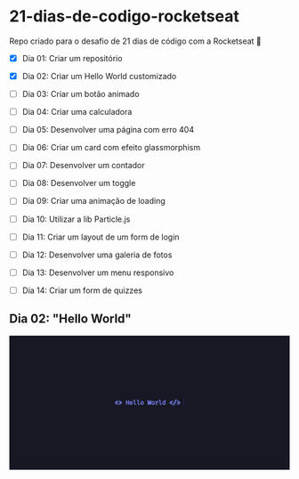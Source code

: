 # 21-dias-de-codigo-rocketseat
Repo criado para o desafio de 21 dias de código com a Rocketseat 🚀

- [x] Dia 01: Criar um repositório
- [x] Dia 02: Criar um Hello World customizado
- [ ] Dia 03: Criar um botão animado
- [ ] Dia 04: Criar uma calculadora
- [ ] Dia 05: Desenvolver uma página com erro 404
- [ ] Dia 06: Criar um card com efeito glassmorphism
- [ ] Dia 07: Desenvolver um contador
- [ ] Dia 08: Desenvolver um toggle 
- [ ] Dia 09: Criar uma animação de loading
- [ ] Dia 10: Utilizar a lib Particle.js 
- [ ] Dia 11: Criar um layout de um form de login
- [ ] Dia 12: Desenvolver uma galeria de fotos
- [ ] Dia 13: Desenvolver um menu responsivo
- [ ] Dia 14: Criar um form de quizzes


## Dia 02: "Hello World"

<p align="center">
 <img src="./hello-world/dia-02-screenshot.png">
</p>
